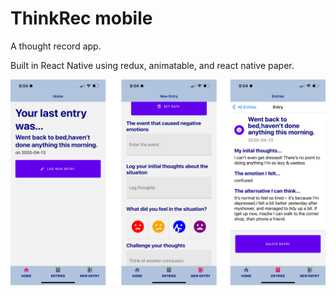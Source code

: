 # ThinkRec mobile

A thought record app.

Built in React Native using redux, animatable, and react native paper.

![Screen shot of app](/assets/screenshots.png)
